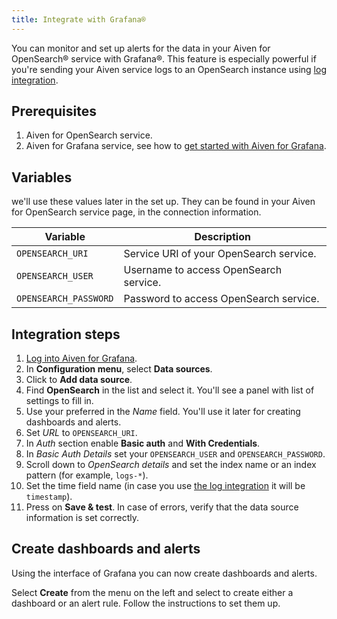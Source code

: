 ```yaml
---
title: Integrate with Grafana®
---
```


You can monitor and set up alerts for the data in your Aiven for
OpenSearch® service with Grafana®. This feature is especially powerful
if you're sending your Aiven service logs to an OpenSearch instance
using [log integration](opensearch-log-integration).

## Prerequisites

1.  Aiven for OpenSearch service.
2.  Aiven for Grafana service, see how to
    [get started with Aiven for Grafana](/docs/products/grafana/get-started).

## Variables

we'll use these values later in the set up. They can be found in your
Aiven for OpenSearch service page, in the connection information.

 | Variable              | Description                             |
 | --------------------- | --------------------------------------- |
 | `OPENSEARCH_URI`      | Service URI of your OpenSearch service. |
 | `OPENSEARCH_USER`     | Username to access OpenSearch service.  |
 | `OPENSEARCH_PASSWORD` | Password to access OpenSearch service.  |

## Integration steps

1.  [Log into Aiven for Grafana](/docs/products/grafana/howto/log-in).
2.  In **Configuration menu**, select **Data sources**.
3.  Click to **Add data source**.
4.  Find **OpenSearch** in the list and select it. You\'ll see a panel
    with list of settings to fill in.
5.  Use your preferred in the *Name* field. You\'ll use it later for
    creating dashboards and alerts.
6.  Set *URL* to `OPENSEARCH_URI`.
7.  In *Auth* section enable **Basic auth** and **With Credentials**.
8.  In *Basic Auth Details* set your `OPENSEARCH_USER` and
    `OPENSEARCH_PASSWORD`.
9.  Scroll down to *OpenSearch details* and set the index name or an
    index pattern (for example, `logs-*`).
10. Set the time field name (in case you use
    [the log integration](opensearch-log-integration) it will be `timestamp`).
11. Press on **Save & test**. In case of errors, verify that the data
    source information is set correctly.

## Create dashboards and alerts

Using the interface of Grafana you can now create dashboards and alerts.

Select **Create** from the menu on the left and select to create either
a dashboard or an alert rule. Follow the instructions to set them up.
